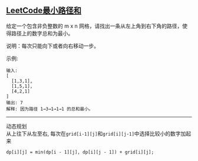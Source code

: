 ## [LeetCode最小路径和](https://leetcode-cn.com/problems/minimum-path-sum/)

给定一个包含非负整数的 m x n 网格，请找出一条从左上角到右下角的路径，使得路径上的数字总和为最小。

说明：每次只能向下或者向右移动一步。

示例:
```
输入:
[
  [1,3,1],
  [1,5,1],
  [4,2,1]
]
输出: 7
解释: 因为路径 1→3→1→1→1 的总和最小。
```
***
动态规划          
从上往下从左至右, 每次在`grid[i-1][j]`和`grid[i][j-1]`中选择比较小的数字加起来
```
dp[i][j] = min(dp[i - 1][j], dp[i][j - 1]) + grid[i][j];
```